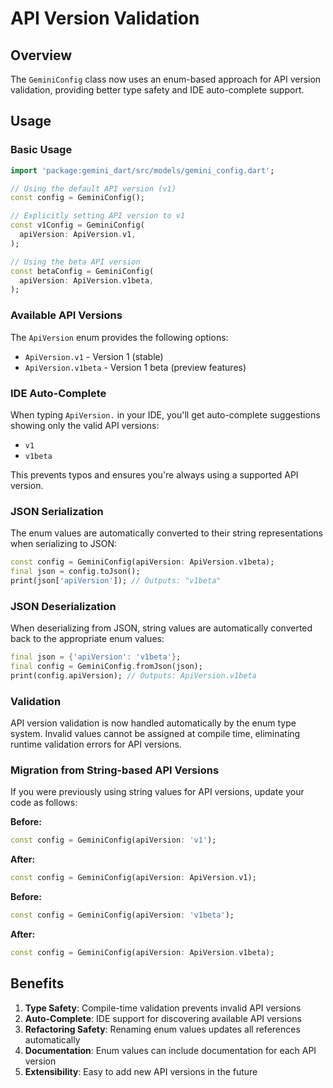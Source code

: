 # API Version Validation

## Overview

The `GeminiConfig` class now uses an enum-based approach for API version validation, providing better type safety and IDE auto-complete support.

## Usage

### Basic Usage

```dart
import 'package:gemini_dart/src/models/gemini_config.dart';

// Using the default API version (v1)
const config = GeminiConfig();

// Explicitly setting API version to v1
const v1Config = GeminiConfig(
  apiVersion: ApiVersion.v1,
);

// Using the beta API version
const betaConfig = GeminiConfig(
  apiVersion: ApiVersion.v1beta,
);
```

### Available API Versions

The `ApiVersion` enum provides the following options:

- `ApiVersion.v1` - Version 1 (stable)
- `ApiVersion.v1beta` - Version 1 beta (preview features)

### IDE Auto-Complete

When typing `ApiVersion.` in your IDE, you'll get auto-complete suggestions showing only the valid API versions:

- `v1`
- `v1beta`

This prevents typos and ensures you're always using a supported API version.

### JSON Serialization

The enum values are automatically converted to their string representations when serializing to JSON:

```dart
const config = GeminiConfig(apiVersion: ApiVersion.v1beta);
final json = config.toJson();
print(json['apiVersion']); // Outputs: "v1beta"
```

### JSON Deserialization

When deserializing from JSON, string values are automatically converted back to the appropriate enum values:

```dart
final json = {'apiVersion': 'v1beta'};
final config = GeminiConfig.fromJson(json);
print(config.apiVersion); // Outputs: ApiVersion.v1beta
```

### Validation

API version validation is now handled automatically by the enum type system. Invalid values cannot be assigned at compile time, eliminating runtime validation errors for API versions.

### Migration from String-based API Versions

If you were previously using string values for API versions, update your code as follows:

**Before:**

```dart
const config = GeminiConfig(apiVersion: 'v1');
```

**After:**

```dart
const config = GeminiConfig(apiVersion: ApiVersion.v1);
```

**Before:**

```dart
const config = GeminiConfig(apiVersion: 'v1beta');
```

**After:**

```dart
const config = GeminiConfig(apiVersion: ApiVersion.v1beta);
```

## Benefits

1. **Type Safety**: Compile-time validation prevents invalid API versions
2. **Auto-Complete**: IDE support for discovering available API versions
3. **Refactoring Safety**: Renaming enum values updates all references automatically
4. **Documentation**: Enum values can include documentation for each API version
5. **Extensibility**: Easy to add new API versions in the future

